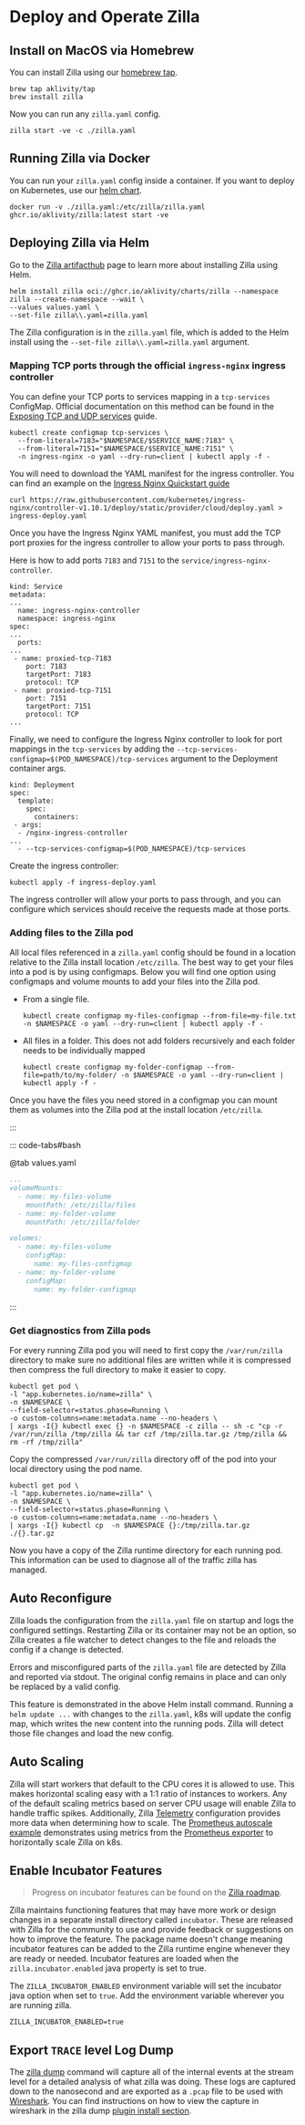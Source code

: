 # Deploy and Operate Zilla

## Install on MacOS via Homebrew

You can install Zilla using our [homebrew tap](https://github.com/aklivity/homebrew-tap).

```bash:no-line-numbers
brew tap aklivity/tap
brew install zilla
```

Now you can run any `zilla.yaml` config.

```bash:no-line-numbers
zilla start -ve -c ./zilla.yaml
```

## Running Zilla via Docker

You can run your `zilla.yaml` config inside a container. If you want to deploy on Kubernetes, use our [helm chart](./deploy-operate.md).

```bash:no-line-numbers
docker run -v ./zilla.yaml:/etc/zilla/zilla.yaml ghcr.io/aklivity/zilla:latest start -ve
```

## Deploying Zilla via Helm

Go to the [Zilla artifacthub](https://artifacthub.io/packages/helm/zilla/zilla) page to learn more about installing Zilla using Helm.

```bash:no-line-numbers
helm install zilla oci://ghcr.io/aklivity/charts/zilla --namespace zilla --create-namespace --wait \
--values values.yaml \
--set-file zilla\\.yaml=zilla.yaml
```

The Zilla configuration is in the `zilla.yaml` file, which is added to the Helm install using the `--set-file zilla\\.yaml=zilla.yaml` argument.

### Mapping TCP ports through the official `ingress-nginx` ingress controller

You can define your TCP ports to services mapping in a `tcp-services` ConfigMap. Official documentation on this method can be found in the [Exposing TCP and UDP services](https://kubernetes.github.io/ingress-nginx/user-guide/exposing-tcp-udp-services/) guide.

```bash:no-line-numbers
kubectl create configmap tcp-services \
  --from-literal=7183="$NAMESPACE/$SERVICE_NAME:7183" \
  --from-literal=7151="$NAMESPACE/$SERVICE_NAME:7151" \
  -n ingress-nginx -o yaml --dry-run=client | kubectl apply -f -
```

You will need to download the YAML manifest for the ingress controller. You can find an example on the [Ingress Nginx Quickstart guide](https://kubernetes.github.io/ingress-nginx/deploy/#quick-start)

```bash:no-line-numbers
curl https://raw.githubusercontent.com/kubernetes/ingress-nginx/controller-v1.10.1/deploy/static/provider/cloud/deploy.yaml > ingress-deploy.yaml
```

Once you have the Ingress Nginx YAML manifest, you must add the TCP port proxies for the ingress controller to allow your ports to pass through.

Here is how to add ports `7183` and `7151` to the `service/ingress-nginx-controller`.

```yaml{10-17}
kind: Service
metadata:
...
  name: ingress-nginx-controller
  namespace: ingress-nginx
spec:
...
  ports:
...
 - name: proxied-tcp-7183
    port: 7183
    targetPort: 7183
    protocol: TCP
 - name: proxied-tcp-7151
    port: 7151
    targetPort: 7151
    protocol: TCP
...
```

Finally, we need to configure the Ingress Nginx controller to look for port mappings in the `tcp-services` by adding the `--tcp-services-configmap=$(POD_NAMESPACE)/tcp-services` argument to the Deployment container args.

```yaml{9}
kind: Deployment
spec:
  template:
    spec:
      containers:
 - args:
  - /nginx-ingress-controller
...
  - --tcp-services-configmap=$(POD_NAMESPACE)/tcp-services
```

Create the ingress controller:

```bash:no-line-numbers
kubectl apply -f ingress-deploy.yaml
```

The ingress controller will allow your ports to pass through, and you can configure which services should receive the requests made at those ports.

### Adding files to the Zilla pod

All local files referenced in a `zilla.yaml` config should be found in a location relative to the Zilla install location `/etc/zilla`. The best way to get your files into a pod is by using configmaps. Below you will find one option using configmaps and volume mounts to add your files into the Zilla pod.

- From a single file.

  ```bash:no-line-numbers
  kubectl create configmap my-files-configmap --from-file=my-file.txt -n $NAMESPACE -o yaml --dry-run=client | kubectl apply -f -
  ```

- All files in a folder. This does not add folders recursively and each folder needs to be individually mapped

  ```bash:no-line-numbers
  kubectl create configmap my-folder-configmap --from-file=path/to/my-folder/ -n $NAMESPACE -o yaml --dry-run=client | kubectl apply -f -
  ```

Once you have the files you need stored in a configmap you can mount them as volumes into the Zilla pod at the install location `/etc/zilla`.

:::

::: code-tabs#bash

@tab values.yaml

```yaml
...
volumeMounts:
  - name: my-files-volume
    mountPath: /etc/zilla/files
  - name: my-folder-volume
    mountPath: /etc/zilla/folder

volumes:
  - name: my-files-volume
    configMap:
      name: my-files-configmap
  - name: my-folder-volume
    configMap:
      name: my-folder-configmap
```

:::

### Get diagnostics from Zilla pods

For every running Zilla pod you will need to first copy the `/var/run/zilla` directory to make sure no additional files are written while it is compressed then compress the full directory to make it easier to copy.

```bash:no-line-numbers
kubectl get pod \
-l "app.kubernetes.io/name=zilla" \
-n $NAMESPACE \
--field-selector=status.phase=Running \
-o custom-columns=name:metadata.name --no-headers \
| xargs -I{} kubectl exec {} -n $NAMESPACE -c zilla -- sh -c "cp -r /var/run/zilla /tmp/zilla && tar czf /tmp/zilla.tar.gz /tmp/zilla && rm -rf /tmp/zilla"
```

Copy the compressed `/var/run/zilla` directory off of the pod into your local directory using the pod name. 

```bash:no-line-numbers
kubectl get pod \
-l "app.kubernetes.io/name=zilla" \
-n $NAMESPACE \
--field-selector=status.phase=Running \
-o custom-columns=name:metadata.name --no-headers \
| xargs -I{} kubectl cp  -n $NAMESPACE {}:/tmp/zilla.tar.gz ./{}.tar.gz
```

Now you have a copy of the Zilla runtime directory for each running pod. This information can be used to diagnose all of the traffic zilla has managed.

## Auto Reconfigure

Zilla loads the configuration from the `zilla.yaml` file on startup and logs the configured settings. Restarting Zilla or its container may not be an option, so Zilla creates a file watcher to detect changes to the file and reloads the config if a change is detected.

Errors and misconfigured parts of the `zilla.yaml` file are detected by Zilla and reported via stdout. The original config remains in place and can only be replaced by a valid config.

This feature is demonstrated in the above Helm install command. Running a `helm update ...` with changes to the `zilla.yaml`, k8s will update the config map, which writes the new content into the running pods. Zilla will detect those file changes and load the new config.

## Auto Scaling

Zilla will start workers that default to the CPU cores it is allowed to use. This makes horizontal scaling easy with a 1:1 ratio of instances to workers. Any of the default scaling metrics based on server CPU usage will enable Zilla to handle traffic spikes. Additionally, Zilla [Telemetry](../reference/config/overview.md#telemetry) configuration provides more data when determining how to scale. The [Prometheus autoscale example](https://github.com/aklivity/zilla-examples/tree/main/kubernetes.prometheus.autoscale) demonstrates using metrics from the [Prometheus exporter](../reference/config/telemetry/exporters/exporter-prometheus.md) to horizontally scale Zilla on k8s.

## Enable Incubator Features

> Progress on incubator features can be found on the [Zilla roadmap](https://github.com/orgs/aklivity/projects/4).

Zilla maintains functioning features that may have more work or design changes in a separate install directory called `incubator`. These are released with Zilla for the community to use and provide feedback or suggestions on how to improve the feature. The package name doesn't change meaning incubator features can be added to the Zilla runtime engine whenever they are ready or needed. Incubator features are loaded when the `zilla.incubator.enabled` java property is set to true.

The `ZILLA_INCUBATOR_ENABLED` environment variable will set the incubator java option when set to `true`. Add the environment variable wherever you are running zilla.

```text
ZILLA_INCUBATOR_ENABLED=true
```

## Export `TRACE` level Log Dump

The [zilla dump](../reference/config/zilla-cli.md#zilla-dump) command will capture all of the internal events at the stream level for a detailed analysis of what zilla was doing. These logs are captured down to the nanosecond and are exported as a `.pcap` file to be used with [Wireshark](https://wiki.wireshark.org/SampleCaptures). You can find instructions on how to view the capture in wireshark in the zilla dump [plugin install section](../reference/config/zilla-cli.md#i-install-plugin-directory).
